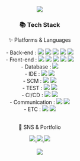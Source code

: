 <div align=center>
	<img src="https://capsule-render.vercel.app/api?type=egg&color=auto&height=200&section=header&text=I'm%20Haena!&fontSize=90" />	
</div>
<div align=center>
	<h3>📚 Tech Stack</h3>
	<p>✨ Platforms & Languages</p>
</div>
<div align="center">
	- Back-end : <img src="https://img.shields.io/badge/java-007396?style=flat&logo=OpenJDK&logoColor=white"> <img src="https://img.shields.io/badge/spring boot-6DB33F?style=flat&logo=springboot&logoColor=white"> <img src="https://img.shields.io/badge/spring security-6DB33F?style=flat&logo=springsecurity&logoColor=white"> <img src="https://img.shields.io/badge/spring data jpa-6DB33F?style=flat&logo=spring&logoColor=white"> <img src="https://img.shields.io/badge/kakao login api (oauth2.0)-FFCD00?style=flat&logo=kakao&logoColor=white">
	<br>
- Front-end : <img src="https://img.shields.io/badge/jquery-0769AD?style=flat&logo=jquery&logoColor=white"> <img src="https://img.shields.io/badge/html5-E34F26?style=flat&logo=html5&logoColor=white"> <img src="https://img.shields.io/badge/css3-1572B6?style=flat&logo=css3&logoColor=white"> <img src="https://img.shields.io/badge/javascript-F7DF1E?style=flat&logo=javascript&logoColor=white"> <img src="https://img.shields.io/badge/kakao map api-FFCD00?style=flat&logo=kakao&logoColor=white">
	<br>
- Database : <img src="https://img.shields.io/badge/mysql-4479A1?style=flat&logo=mysql&logoColor=white">
	<br>
- IDE : <img src="https://img.shields.io/badge/IntelliJ IDEA Ultimate-000000?style=flat&logo=IntelliJ IDEA&logoColor=white"> <img src="https://img.shields.io/badge/gradle-02303A?style=flat&logo=gradle&logoColor=white">
	<br>
- SCM : <img src="https://img.shields.io/badge/git-F05032?style=flat&logo=git&logoColor=white"> <img src="https://img.shields.io/badge/github-181717?style=flat&logo=github&logoColor=white">
	<br>
- TEST : <img src="https://img.shields.io/badge/swagger-85EA2D?style=flat&logo=swagger&logoColor=white"> <img src="https://img.shields.io/badge/postman-FF6C37?style=flat&logo=postman&logoColor=white">
	<br>
- CI/CD : <img src="https://img.shields.io/badge/github actions-2088FF?style=flat&logo=githubactions&logoColor=white"> <img src="https://img.shields.io/badge/aws s3-569A31?style=flat&logo=amazons3&logoColor=white">
	<br>
- Communication : <img src="https://img.shields.io/badge/Slack-4A154B?style=flat&logo=Slack&logoColor=white"> <img src="https://img.shields.io/badge/discord-5865F2?style=flat&logo=discord&logoColor=white">
	<br>
- ETC : <img src="https://img.shields.io/badge/notion-000000?style=flat&logo=notion&logoColor=white"> <img src="https://img.shields.io/badge/figma-F24E1E?style=flat&logo=figma&logoColor=white">
</div>
<br>
<div align=center>
	<p>🎨 SNS & Portfolio</p>
</div>
<div align=center>
	<a href="https://ellarangi.tistory.com/">
		<img src="https://img.shields.io/badge/Blog-FF9800?style=flat&logo=Blogger&logoColor=white" />
	</a>
	<a href="mailto:johanna0123@naver.com">
		<img src="https://img.shields.io/badge/Mail-30B980?style=flat&logo=Gmail&logoColor=white" />
	</a>
	<a href="https://mountain-innovation-537.notion.site/c07d3cafabc540f3b55f5846b7c96d3b?pvs=4">
		<img src="https://img.shields.io/badge/Resume-000000?style=flat&logo=Notion&logoColor=white" />
	</a>
	<br>
</div>
<div align=center>
	<br>
<img src="https://github-readme-stats.vercel.app/api?username=HaenaCho01&show_icons=true">

<br>
</div>
